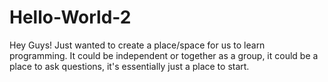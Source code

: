 # Hello-World-2
Hey Guys! Just wanted to create a place/space for us to learn programming. It could be independent or together as a group, it could be a place to ask questions, it's essentially just a place to start.
